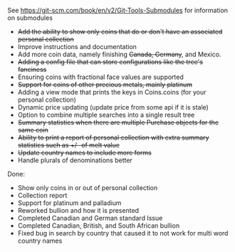 See https://git-scm.com/book/en/v2/Git-Tools-Submodules for information on submodules


* ~~Add the ability to show only coins that do or don't have an associated personal collection~~
* Improve instructions and documentation
* Add more coin data, namely finishing ~~Canada, Germany~~, and Mexico.
* ~~Adding a config file that can store configurations like the tree's fanciness~~
* Ensuring coins with fractional face values are supported
* ~~Support for coins of other precious metals, mainly platinum~~
* Adding a view mode that prints the keys in Coins.coins (for your personal collection)
* Dynamic price updating (update price from some api if it is stale)
* Option to combine multiple searches into a single result tree
* ~~Summary statistics when there are multiple Purchase objects for the same coin~~
* ~~Ability to print a report of personal collection with extra summary statistics such as +/- of melt value~~
* ~~Update country names to include more forms~~
* Handle plurals of denominations better

Done:
* Show only coins in or out of personal collection
* Collection report
* Support for platinum and palladium
* Reworked bullion and how it is presented
* Completed Canadian and German standard Issue
* Completed Canadian, British, and South African bullion
* Fixed bug in search by country that caused it to not work for multi word country names

